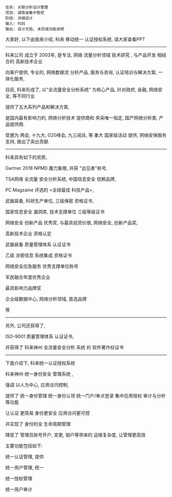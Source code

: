 	任务: 关联分析设计整理
	项目: 湖南省集中管控
	阶段: 详细设计
	输入: 代码
	输出: 设计文档, 未完成功能说明

大家好,  以下由我来介绍,    科来     移动统一    认证授权系统,     请大家查看PPT

---

科来公司   成立于   2003年,    是专注,   网络  流量分析领域  技术研究 ,  与产品开发  相结合的 
 高新技术企业

向客户提供, 专业的,    网络数据流   分析产品,  服务与咨询,  认证培训与解决方案, 一体化服务, 

目前, 科来形成了, 以"全流量安全分析系统"  为核心产品,   针对政府, 金融, 网络安全, 等不同行业

提供了五大系列产品和解决方案,

是国内最有影响力的,  网络分析技术   提供商和     央采唯一指定, 国产网络分析类, 产品提供商.

受邀为 两会, 十九大, G20峰会, 九三阅兵,  等    重大   国家级活动   提供,  网络安保服务支持, 做出了突出贡献. 

---
科来具有如下的资质,  

Gartner 2018 NPMD   魔力象限, 并获     "远见者"称号,  

TSA网络    全流量    安全分析系统,  中国信息安全     信赖品牌,   

PC Magzaine   评选的    <全球最佳   科技产品>,  

武器装备,  科研生产单位,  三级保密  资格证书,  

国家信息安全  漏洞库,     技术支撑单位    三级等级证书 

网络安全  创新产品  优秀奖,  与最具投资价值,  网络安全, 创新产品奖,  

高新技术企业  资格认定

武器装备 质量管理体系 认证证书

乙级  涉密信息  系统集成  资格证书

网络安全应急服务  优秀支撑单位称号

军民融合年度优秀企业

最具影响力品牌奖

企业级数据中心, 网络分析领域, 首选品牌

等

---

另外, 公司还获得了,

ISO-9001  质量管理体系  认证证书, 

并获得了 科来神州    全流量安全分析  系统    的  软件著作权证书

--- 

下面介绍下, 科来统一认证授权系统

科来神州   统一身份安全  管理系统 , 

强调 以人为中心, 应用访问控制, 

提供了 统一身份管理  统一身份认领 统一门户/单点登录  集中应用授权   审计与分析 等功能

让认证  更简易  身份更安全  应用访问更可控

并实现了 身份的全    生命周期管理   

降低了 管理员账号开户, 变更, 销户等带来的 运维复杂度,   让管理更高效

主要功能包括如下:

统一认证管理,  提供

统一用户管理,  统一

统一授权管理

统一用户审计  